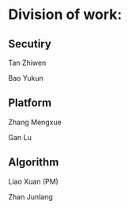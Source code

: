 # Division of work:


## Secutiry
Tan Zhiwen

Bao Yukun


## Platform
Zhang Mengxue

Gan Lu


## Algorithm
Liao Xuan (PM)

Zhan Junlang
